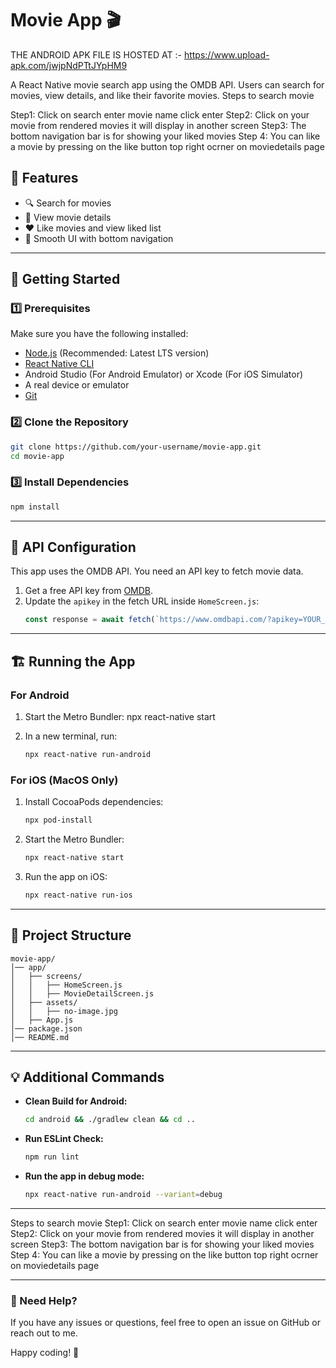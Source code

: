 # Movie App 🎬

THE ANDROID APK FILE IS HOSTED AT :-   https://www.upload-apk.com/jwjpNdPTtJYpHM9


A React Native movie search app using the OMDB API. Users can search for movies, view details, and like their favorite movies.
Steps to search movie


Step1:   Click on search enter movie name click enter
Step2: Click on your movie from rendered movies it will display in another screen
Step3: The bottom navigation bar is for showing your liked movies 
Step 4: You can like a movie by pressing on the like button top right ocrner on moviedetails page


## 📌 Features
- 🔍 Search for movies
- 📄 View movie details
- ❤️ Like movies and view liked list
- 🎨 Smooth UI with bottom navigation

---

## 🚀 Getting Started

### **1️⃣ Prerequisites**
Make sure you have the following installed:
- [Node.js](https://nodejs.org/) (Recommended: Latest LTS version)
- [React Native CLI](https://reactnative.dev/docs/environment-setup)
- Android Studio (For Android Emulator) or Xcode (For iOS Simulator)
- A real device or emulator
- [Git](https://git-scm.com/)

### **2️⃣ Clone the Repository**
```sh
git clone https://github.com/your-username/movie-app.git
cd movie-app
```

### **3️⃣ Install Dependencies**
```sh
npm install
```

---

## 🔑 API Configuration
This app uses the OMDB API. You need an API key to fetch movie data.
1. Get a free API key from [OMDB](https://www.omdbapi.com/apikey.aspx).
2. Update the `apikey` in the fetch URL inside `HomeScreen.js`:
   ```js
   const response = await fetch(`https://www.omdbapi.com/?apikey=YOUR_API_KEY&s=${moviename}`);
   ```

---

## 🏗️ Running the App

### **For Android**
1. Start the Metro Bundler:
   npx react-native start
   
2. In a new terminal, run:
   ```sh
   npx react-native run-android
   ```

### **For iOS (MacOS Only)**
1. Install CocoaPods dependencies:
   ```sh
   npx pod-install
   ```
2. Start the Metro Bundler:
   ```sh
   npx react-native start
   ```
3. Run the app on iOS:
   ```sh
   npx react-native run-ios
   ```

---

## 📂 Project Structure
```
movie-app/
│── app/
│   ├── screens/
│   │   ├── HomeScreen.js
│   │   ├── MovieDetailScreen.js
│   ├── assets/
│   │   ├── no-image.jpg
│   ├── App.js
│── package.json
│── README.md
```

---


## 💡 Additional Commands
- **Clean Build for Android:**
  ```sh
  cd android && ./gradlew clean && cd ..
  ```
- **Run ESLint Check:**
  ```sh
  npm run lint
  ```
- **Run the app in debug mode:**
  ```sh
  npx react-native run-android --variant=debug
  ```

---

Steps to search movie
Step1:   Click on search enter movie name click enter
Step2: Click on your movie from rendered movies it will display in another screen
Step3: The bottom navigation bar is for showing your liked movies 
Step 4: You can like a movie by pressing on the like button top right ocrner on moviedetails page

---

### 📧 Need Help?
If you have any issues or questions, feel free to open an issue on GitHub or reach out to me.

Happy coding! 🚀

